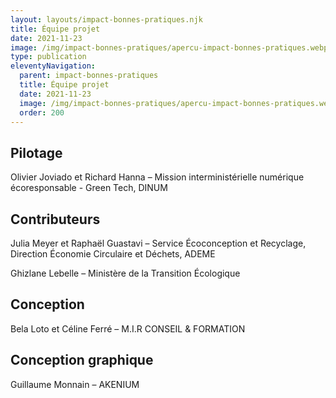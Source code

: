 ```yaml
---
layout: layouts/impact-bonnes-pratiques.njk
title: Équipe projet
date: 2021-11-23
image: /img/impact-bonnes-pratiques/apercu-impact-bonnes-pratiques.webp
type: publication
eleventyNavigation:
  parent: impact-bonnes-pratiques
  title: Équipe projet
  date: 2021-11-23
  image: /img/impact-bonnes-pratiques/apercu-impact-bonnes-pratiques.webp
  order: 200
---
```


## Pilotage

Olivier Joviado et Richard Hanna – Mission interministérielle numérique écoresponsable - Green Tech, DINUM

## Contributeurs

Julia Meyer et Raphaël Guastavi – Service Écoconception et Recyclage, Direction Économie Circulaire et Déchets, ADEME

Ghizlane Lebelle – Ministère de la Transition Écologique

## Conception

Bela Loto et Céline Ferré – M.I.R CONSEIL & FORMATION

## Conception graphique

Guillaume Monnain – AKENIUM
